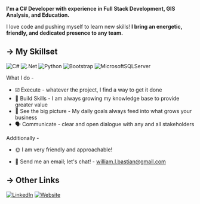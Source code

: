 <b>I'm a C# Developer with experience in Full Stack Development, GIS Analysis, and Education.</b> 

I love code and pushing myself to learn new skills! <b> I bring an energetic, friendly, and dedicated presence to any team. </b>

## → My Skillset
![C#](https://img.shields.io/badge/c%23-%23239120.svg?style=for-the-badge&logo=c-sharp&logoColor=white)
![.Net](https://img.shields.io/badge/.NET-5C2D91?style=for-the-badge&logo=.net&logoColor=white)
![Python](https://img.shields.io/badge/python-3670A0?style=for-the-badge&logo=python&logoColor=ffdd54)
![Bootstrap](https://img.shields.io/badge/bootstrap-%23563D7C.svg?style=for-the-badge&logo=bootstrap&logoColor=white)
![MicrosoftSQLServer](https://img.shields.io/badge/Microsoft%20SQL%20Server-CC2927?style=for-the-badge&logo=microsoft%20sql%20server&logoColor=white)

What I do -

* ☑️ Execute - whatever the project, I find a way to get it done
* 🔧 Build Skills - I am always growing my knowledge base to provide greater value
* 👔 See the big picture - My daily goals always feed into what grows your business 
* 🗣️ Communicate - clear and open dialogue with any and all stakeholders
 
Additionally -

* 🌞 I am very friendly and approachable! 

* 🤗 Send me an email; let's chat! - william.l.bastian@gmail.com

## → Other Links
[![LinkedIn](https://img.shields.io/badge/%F0%9F%94%97-LinkedIn-blue)](https://www.linkedin.com/in/william-bastian-technology/)
[![Website](https://img.shields.io/badge/%F0%9F%91%94-Personal%20Website-blue)](https://wbastian.com)



